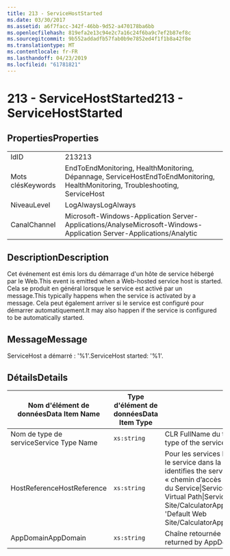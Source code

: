 ```yaml
---
title: 213 - ServiceHostStarted
ms.date: 03/30/2017
ms.assetid: a6f7facc-342f-46bb-9d52-a470178ba6bb
ms.openlocfilehash: 819efa2e13c94e2c7a16c24f6ba9c7ef2b87ef8c
ms.sourcegitcommit: 9b552addadfb57fab0b9e7852ed4f1f1b8a42f8e
ms.translationtype: MT
ms.contentlocale: fr-FR
ms.lasthandoff: 04/23/2019
ms.locfileid: "61781821"
---
```

# <a name="213---servicehoststarted"></a><span data-ttu-id="422b3-102">213 - ServiceHostStarted</span><span class="sxs-lookup"><span data-stu-id="422b3-102">213 - ServiceHostStarted</span></span>
## <a name="properties"></a><span data-ttu-id="422b3-103">Properties</span><span class="sxs-lookup"><span data-stu-id="422b3-103">Properties</span></span>  
  
|||  
|-|-|  
|<span data-ttu-id="422b3-104">Id</span><span class="sxs-lookup"><span data-stu-id="422b3-104">ID</span></span>|<span data-ttu-id="422b3-105">213</span><span class="sxs-lookup"><span data-stu-id="422b3-105">213</span></span>|  
|<span data-ttu-id="422b3-106">Mots clés</span><span class="sxs-lookup"><span data-stu-id="422b3-106">Keywords</span></span>|<span data-ttu-id="422b3-107">EndToEndMonitoring, HealthMonitoring, Dépannage, ServiceHost</span><span class="sxs-lookup"><span data-stu-id="422b3-107">EndToEndMonitoring, HealthMonitoring, Troubleshooting, ServiceHost</span></span>|  
|<span data-ttu-id="422b3-108">Niveau</span><span class="sxs-lookup"><span data-stu-id="422b3-108">Level</span></span>|<span data-ttu-id="422b3-109">LogAlways</span><span class="sxs-lookup"><span data-stu-id="422b3-109">LogAlways</span></span>|  
|<span data-ttu-id="422b3-110">Canal</span><span class="sxs-lookup"><span data-stu-id="422b3-110">Channel</span></span>|<span data-ttu-id="422b3-111">Microsoft-Windows-Application Server-Applications/Analyse</span><span class="sxs-lookup"><span data-stu-id="422b3-111">Microsoft-Windows-Application Server-Applications/Analytic</span></span>|  
  
## <a name="description"></a><span data-ttu-id="422b3-112">Description</span><span class="sxs-lookup"><span data-stu-id="422b3-112">Description</span></span>  
 <span data-ttu-id="422b3-113">Cet événement est émis lors du démarrage d'un hôte de service hébergé par le Web.</span><span class="sxs-lookup"><span data-stu-id="422b3-113">This event is emitted when a Web-hosted service host is started.</span></span> <span data-ttu-id="422b3-114">Cela se produit en général lorsque le service est activé par un message.</span><span class="sxs-lookup"><span data-stu-id="422b3-114">This typically happens when the service is activated by a message.</span></span> <span data-ttu-id="422b3-115">Cela peut également arriver si le service est configuré pour démarrer automatiquement.</span><span class="sxs-lookup"><span data-stu-id="422b3-115">It may also happen if the service is configured to be automatically started.</span></span>  
  
## <a name="message"></a><span data-ttu-id="422b3-116">Message</span><span class="sxs-lookup"><span data-stu-id="422b3-116">Message</span></span>  
 <span data-ttu-id="422b3-117">ServiceHost a démarré : '%1'.</span><span class="sxs-lookup"><span data-stu-id="422b3-117">ServiceHost started: '%1'.</span></span>  
  
## <a name="details"></a><span data-ttu-id="422b3-118">Détails</span><span class="sxs-lookup"><span data-stu-id="422b3-118">Details</span></span>  
  
|<span data-ttu-id="422b3-119">Nom d'élément de données</span><span class="sxs-lookup"><span data-stu-id="422b3-119">Data Item Name</span></span>|<span data-ttu-id="422b3-120">Type d'élément de données</span><span class="sxs-lookup"><span data-stu-id="422b3-120">Data Item Type</span></span>|<span data-ttu-id="422b3-121">Description</span><span class="sxs-lookup"><span data-stu-id="422b3-121">Description</span></span>|  
|--------------------|--------------------|-----------------|  
|<span data-ttu-id="422b3-122">Nom de type de service</span><span class="sxs-lookup"><span data-stu-id="422b3-122">Service Type Name</span></span>|`xs:string`|<span data-ttu-id="422b3-123">CLR FullName du type de l'implémentation de service.</span><span class="sxs-lookup"><span data-stu-id="422b3-123">The CLR FullName of the type of the service implementation.</span></span>|  
|<span data-ttu-id="422b3-124">HostReference</span><span class="sxs-lookup"><span data-stu-id="422b3-124">HostReference</span></span>|`xs:string`|<span data-ttu-id="422b3-125">Pour les services hébergés par le Web, ce champ identifie de manière unique le service dans la hiérarchie Web.</span><span class="sxs-lookup"><span data-stu-id="422b3-125">For Web hosted services, this field uniquely identifies the service in the Web hierarchy.</span></span> <span data-ttu-id="422b3-126">Son format est défini en tant que « chemin d’accès virtuel de Site Web nom Application&#124;chemin d’accès virtuel du Service&#124;ServiceName'.</span><span class="sxs-lookup"><span data-stu-id="422b3-126">Its format is defined as 'Web Site Name Application Virtual Path&#124;Service Virtual Path&#124;ServiceName'.</span></span> <span data-ttu-id="422b3-127">Exemple : « Default Web Site/CalculatorApplication&#124;/CalculatorService.svc&#124;CalculatorService ».</span><span class="sxs-lookup"><span data-stu-id="422b3-127">Example: 'Default Web Site/CalculatorApplication&#124;/CalculatorService.svc&#124;CalculatorService'.</span></span>|  
|<span data-ttu-id="422b3-128">AppDomain</span><span class="sxs-lookup"><span data-stu-id="422b3-128">AppDomain</span></span>|`xs:string`|<span data-ttu-id="422b3-129">Chaîne retournée par AppDomain.CurrentDomain.FriendlyName.</span><span class="sxs-lookup"><span data-stu-id="422b3-129">The string returned by AppDomain.CurrentDomain.FriendlyName.</span></span>|
